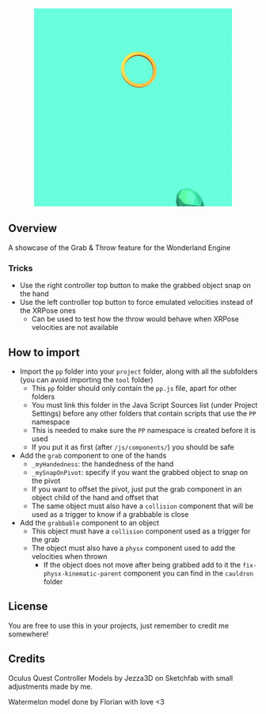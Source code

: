<p align="center">
<br>
<img src="https://github.com/SignorPipo/wle_grab_throw/blob/main/extra/showdonttell.gif">
</p>

## Overview
A showcase of the Grab & Throw feature for the Wonderland Engine

### Tricks
  - Use the right controller top button to make the grabbed object snap on the hand
  - Use the left controller top button to force emulated velocities instead of the XRPose ones
    - Can be used to test how the throw would behave when XRPose velocities are not available

## How to import
  - Import the `pp` folder into your `project` folder, along with all the subfolders (you can avoid importing the `tool` folder)
    - This `pp` folder should only contain the `pp.js` file, apart for other folders
    - You must link this folder in the Java Script Sources list (under Project Settings) before any other folders that contain scripts that use the `PP` namespace
    - This is needed to make sure the `PP` namespace is created before it is used 
    - If you put it as first (after `/js/components/`) you should be safe
  - Add the `grab` component to one of the hands
    - `_myHandedness`: the handedness of the hand
    - `_mySnapOnPivot`: specify if you want the grabbed object to snap on the pivot
    - If you want to offset the pivot, just put the grab component in an object child of the hand and offset that 
    - The same object must also have a `collision` component that will be used as a trigger to know if a grabbable is close
  - Add the `grabbable` component to an object
    - This object must have a `collision` component used as a trigger for the grab
    - The object must also have a `physx` component used to add the velocities when thrown
      - If the object does not move after being grabbed add to it the `fix-physx-kinematic-parent` component you can find in the `cauldron` folder

## License
You are free to use this in your projects, just remember to credit me somewhere!

## Credits
Oculus Quest Controller Models by Jezza3D on Sketchfab with small adjustments made by me.

Watermelon model done by Florian with love <3
